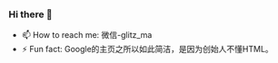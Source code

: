 ### Hi there 👋

- 📫 How to reach me: 微信-glitz_ma
- ⚡ Fun fact: Google的主页之所以如此简洁，是因为创始人不懂HTML。

<!--
**glitzma/glitzma** is a ✨ _special_ ✨ repository because its `README.md` (this file) appears on your GitHub profile.

Here are some ideas to get you started:

- 🔭 I’m currently working on ...
- 🌱 I’m currently learning ...
- 👯 I’m looking to collaborate on ...
- 🤔 I’m looking for help with ...
- 💬 Ask me about ...
- 📫 How to reach me: ...
- 😄 Pronouns: ...
- ⚡ Fun fact: ...
-->
